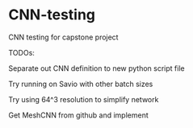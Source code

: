 # CNN-testing
 CNN testing for capstone project

TODOs:

Separate out CNN definition to new python script file

Try running on Savio with other batch sizes

Try using 64^3 resolution to simplify network

Get MeshCNN from github and implement
